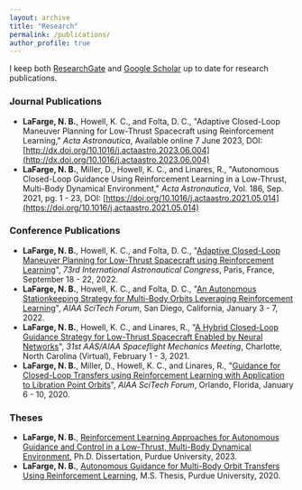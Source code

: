 ```yaml
---
layout: archive
title: "Research"
permalink: /publications/
author_profile: true
---
```


I keep both [ResearchGate](https://www.researchgate.net/profile/Nicholas-Lafarge) and [Google Scholar](https://scholar.google.com/citations?user=ZxSQHyQAAAAJ) up to date for research publications.


### Journal Publications
  - **LaFarge, N. B.**, Howell, K. C., and Folta, D. C., "Adaptive Closed-Loop Maneuver Planning for Low-Thrust Spacecraft using Reinforcement Learning," *Acta Astronautica*, Available online 7 June 2023, DOI: [http://dx.doi.org/10.1016/j.actaastro.2023.06.004](http://dx.doi.org/10.1016/j.actaastro.2023.06.004)
  - **LaFarge, N. B.**, Miller, D., Howell, K. C., and Linares, R., "Autonomous Closed-Loop Guidance Using Reinforcement Learning in a Low-Thrust, Multi-Body Dynamical Environment," *Acta Astronautica*, Vol. 186, Sep. 2021, pg. 1 - 23, DOI: [https://doi.org/10.1016/j.actaastro.2021.05.014](https://doi.org/10.1016/j.actaastro.2021.05.014)

### Conference Publications
  - **LaFarge, N. B.**, Howell, K. C., and Folta, D. C., "[Adaptive Closed-Loop Maneuver Planning for Low-Thrust Spacecraft using Reinforcement Learning](https://engineering.purdue.edu/people/kathleen.howell.1/Publications/Conferences/2022_IAC_LafHowFol.pdf)", *73rd International Astronautical Congress*, Paris, France, September 18 - 22, 2022.
  - **LaFarge, N. B.**, Howell, K. C., and Folta, D. C., "[An Autonomous Stationkeeping Strategy for Multi-Body Orbits Leveraging Reinforcement Learning](https://engineering.purdue.edu/people/kathleen.howell.1/Publications/Conferences/2022_AIAA_LafHowFol.pdf)", *AIAA SciTech Forum*, San Diego, California, January 3 - 7, 2022.
  - **LaFarge, N. B.**, Howell, K. C., and Linares, R., "[A Hybrid Closed-Loop Guidance Strategy for Low-Thrust Spacecraft Enabled by Neural Networks](https://engineering.purdue.edu/people/kathleen.howell.1/Publications/Conferences/2021_AAS_LaFHowLin.pdf)", *31st AAS/AIAA Spaceflight Mechanics Meeting*, Charlotte, North Carolina (Virtual), February 1 - 3, 2021.
  - **LaFarge, N. B.**, Miller, D., Howell, K. C., and Linares, R., "[Guidance for Closed-Loop Transfers using Reinforcement Learning with Application to Libration Point Orbits](https://engineering.purdue.edu/people/kathleen.howell.1/Publications/Conferences/2020_AIAA_LafMilHowLin.pdf)", *AIAA SciTech Forum*, Orlando, Florida, January 6 - 10, 2020.

### Theses
  - **LaFarge, N. B.**, [Reinforcement Learning Approaches for Autonomous Guidance and Control in a Low-Thrust, Multi-Body Dynamical Environment](https://engineering.purdue.edu/people/kathleen.howell.1/Publications/dissertations/2023_LaFarge.pdf), Ph.D. Dissertation, Purdue University, 2023.
  - **LaFarge, N. B.**, [Autonomous Guidance for Multi-Body Orbit Transfers Using Reinforcement Learning](https://engineering.purdue.edu/people/kathleen.howell.1/Publications/masters/2020_Lafarge.pdf), M.S. Thesis, Purdue University, 2020.